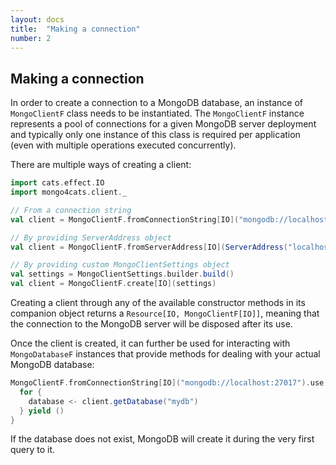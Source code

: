 ```yaml
---
layout: docs
title:  "Making a connection"
number: 2
---
```


## Making a connection

In order to create a connection to a MongoDB database, an instance of `MongoClientF` class needs to be instantiated. 
The `MongoClientF` instance represents a pool of connections for a given MongoDB server deployment and typically
only one instance of this class is required per application (even with multiple operations executed concurrently).

There are multiple ways of creating a client:

```scala
import cats.effect.IO
import mongo4cats.client._

// From a connection string
val client = MongoClientF.fromConnectionString[IO]("mongodb://localhost:27017")

// By providing ServerAddress object
val client = MongoClientF.fromServerAddress[IO](ServerAddress("localhost", 27017))

// By providing custom MongoClientSettings object
val settings = MongoClientSettings.builder.build()
val client = MongoClientF.create[IO](settings)
```

Creating a client through any of the available constructor methods in its companion object returns a `Resource[IO, MongoClientF[IO]]`, meaning that the connection to the MongoDB server will be disposed after its use.

Once the client is created, it can further be used for interacting with `MongoDatabaseF` instances that provide methods for dealing with your actual MongoDB database:

```scala
MongoClientF.fromConnectionString[IO]("mongodb://localhost:27017").use { client =>
  for {
    database <- client.getDatabase("mydb")
  } yield ()
}
```

If the database does not exist, MongoDB will create it during the very first query to it.